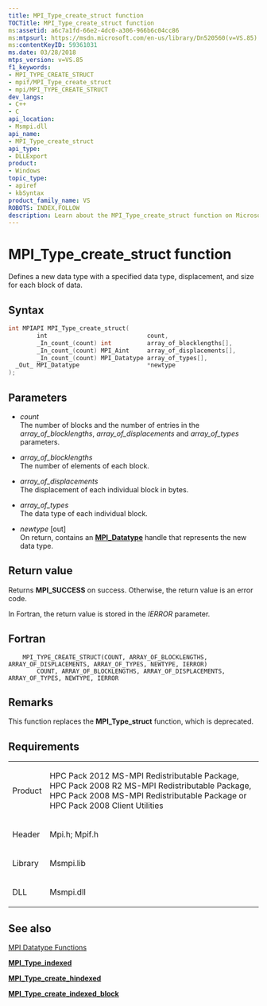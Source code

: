 ```yaml
---
title: MPI_Type_create_struct function
TOCTitle: MPI_Type_create_struct function
ms:assetid: a6c7a1fd-66e2-4dc0-a306-966b6c04cc86
ms:mtpsurl: https://msdn.microsoft.com/en-us/library/Dn520560(v=VS.85)
ms:contentKeyID: 59361031
ms.date: 03/28/2018
mtps_version: v=VS.85
f1_keywords:
- MPI_TYPE_CREATE_STRUCT
- mpif/MPI_Type_create_struct
- mpi/MPI_TYPE_CREATE_STRUCT
dev_langs:
- C++
- C
api_location:
- Msmpi.dll
api_name:
- MPI_Type_create_struct
api_type:
- DLLExport
product:
- Windows
topic_type:
- apiref
- kbSyntax
product_family_name: VS
ROBOTS: INDEX,FOLLOW
description: Learn about the MPI_Type_create_struct function on Microsoft's site. Understand its syntax, parameters, return value, and usage in data type definition.
---
```


# MPI\_Type\_create\_struct function

Defines a new data type with a specified data type, displacement, and size for each block of data.

## Syntax

``` c++
int MPIAPI MPI_Type_create_struct(
        int                            count,
        _In_count_(count) int          array_of_blocklengths[],
        _In_count_(count) MPI_Aint     array_of_displacements[],
        _In_count_(count) MPI_Datatype array_of_types[],
  _Out_ MPI_Datatype                   *newtype
);
```

## Parameters

  - *count*  
    The number of blocks and the number of entries in the *array\_of\_blocklengths*, *array\_of\_displacements* and *array\_of\_types* parameters.

  - *array\_of\_blocklengths*  
    The number of elements of each block.

  - *array\_of\_displacements*  
    The displacement of each individual block in bytes.

  - *array\_of\_types*  
    The data type of each individual block.

  - *newtype* \[out\]  
    On return, contains an [**MPI\_Datatype**](mpi-datatype-enumeration.md) handle that represents the new data type.

## Return value

Returns **MPI\_SUCCESS** on success. Otherwise, the return value is an error code.

In Fortran, the return value is stored in the *IERROR* parameter.

## Fortran

``` FORTRAN
    MPI_TYPE_CREATE_STRUCT(COUNT, ARRAY_OF_BLOCKLENGTHS, ARRAY_OF_DISPLACEMENTS, ARRAY_OF_TYPES, NEWTYPE, IERROR)
        COUNT, ARRAY_OF_BLOCKLENGTHS, ARRAY_OF_DISPLACEMENTS, ARRAY_OF_TYPES, NEWTYPE, IERROR
```

## Remarks

This function replaces the **MPI\_Type\_struct** function, which is deprecated.

## Requirements

<table>
<colgroup>
<col  />
<col  />
</colgroup>
<tbody>
<tr class="odd">
<td><p>Product</p></td>
<td><p>HPC Pack 2012 MS-MPI Redistributable Package, HPC Pack 2008 R2 MS-MPI Redistributable Package, HPC Pack 2008 MS-MPI Redistributable Package or HPC Pack 2008 Client Utilities</p></td>
</tr>
<tr class="even">
<td><p>Header</p></td>
<td>Mpi.h;
Mpif.h</td>
</tr>
<tr class="odd">
<td><p>Library</p></td>
<td>Msmpi.lib</td>
</tr>
<tr class="even">
<td><p>DLL</p></td>
<td>Msmpi.dll</td>
</tr>
</tbody>
</table>


## See also

[MPI Datatype Functions](mpi-datatype-functions.md)

[**MPI\_Type\_indexed**](mpi-type-indexed-function.md)

[**MPI\_Type\_create\_hindexed**](mpi-type-create-hindexed-function.md)

[**MPI\_Type\_create\_indexed\_block**](mpi-type-create-indexed-block-function.md)

